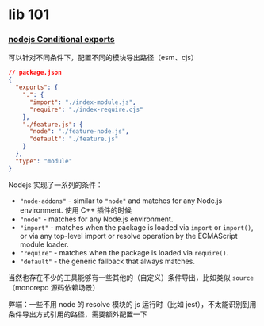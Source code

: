 # lib 101

### [nodejs Conditional exports](https://nodejs.org/api/packages.html#conditional-exports)

可以针对不同条件下，配置不同的模块导出路径（esm、cjs）

```json
// package.json
{
  "exports": {
    ".": {
      "import": "./index-module.js",
      "require": "./index-require.cjs"
    },
    "./feature.js": {
      "node": "./feature-node.js",
      "default": "./feature.js"
    }
  },
  "type": "module"
}
```

Nodejs 实现了一系列的条件：

- `"node-addons"` - similar to `"node"` and matches for any Node.js environment. 使用 C++ 插件的时候
- `"node"` - matches for any Node.js environment.
- `"import"` - matches when the package is loaded via `import` or `import()`, or via any top-level import or resolve operation by the ECMAScript module loader.
- `"require"` - matches when the package is loaded via `require()`.
- `"default"` - the generic fallback that always matches.

当然也存在不少的工具能够有一些其他的（自定义）条件导出，比如类似 `source`（monorepo 源码依赖场景）

弊端：一些不用 node 的 resolve 模块的 js 运行时（比如 jest），不太能识别到用条件导出方式引用的路径，需要额外配置一下
